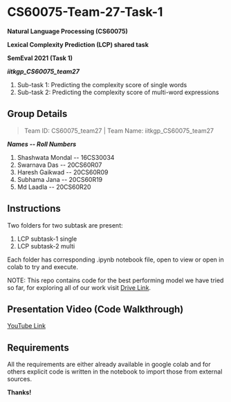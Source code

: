 # CS60075-Team-27-Task-1
**Natural Language Processing (CS60075)**

**Lexical Complexity Prediction (LCP) shared task**

**SemEval 2021 (Task 1)**
 
**_iitkgp_CS60075_team27_**
 
1. Sub-task 1: Predicting the complexity score of single words
2. Sub-task 2: Predicting the complexity score of multi-word expressions

## Group Details
> Team ID: CS60075_team27 | 
> Team Name: iitkgp_CS60075_team27

***Names -- Roll Numbers***
1. Shashwata Mondal -- 16CS30034
2. Swarnava Das -- 20CS60R07
3. Haresh Gaikwad -- 20CS60R09
4. Subhama Jana -- 20CS60R19
5. Md Laadla -- 20CS60R20

## Instructions

Two folders for two subtask are present:

1. LCP subtask-1 single
2. LCP subtask-2 multi

Each folder has corresponding .ipynb notebook file, open to view or open in colab to try and execute.

NOTE: This repo contains code for the best performing model we have tried so far, for exploring all of our work visit [Drive Link](https://drive.google.com/drive/folders/13FLrsgNh_AiGIdTF1OtO78vDdsIjQ416?usp=sharing).

## Presentation Video (Code Walkthrough)
[YouTube Link](https://youtu.be/Yc4yAQRII7A)

## Requirements
All the requirements are either already available in google colab and for others explicit code is written in the notebook to import those from external sources.

**Thanks!**
